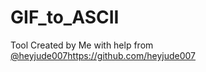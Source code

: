 # GIF_to_ASCII
Tool Created by Me with help from [@heyjude007](https://github.com/heyjude007)https://github.com/heyjude007
